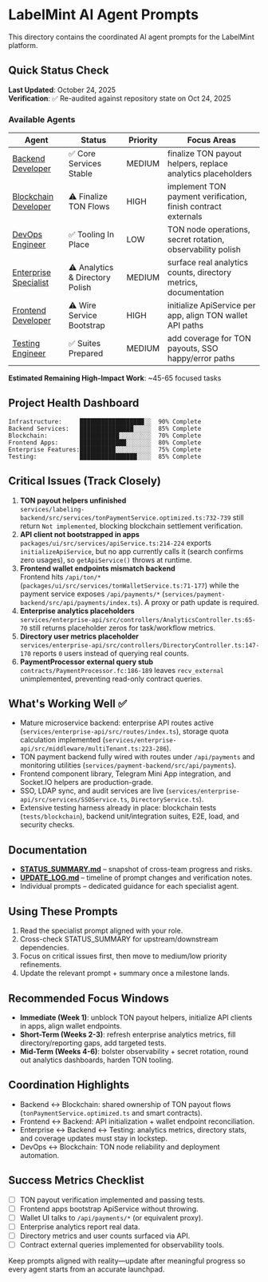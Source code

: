 # LabelMint AI Agent Prompts

This directory contains the coordinated AI agent prompts for the LabelMint platform.

## Quick Status Check

**Last Updated**: October 24, 2025  
**Verification**: ✅ Re-audited against repository state on Oct 24, 2025

### Available Agents

| Agent | Status | Priority | Focus Areas |
|-------|--------|----------|-------------|
| [Backend Developer](backend-developer-prompt.md) | ✅ Core Services Stable | MEDIUM | finalize TON payout helpers, replace analytics placeholders |
| [Blockchain Developer](blockchain-developer-prompt.md) | ⚠️ Finalize TON Flows | HIGH | implement TON payment verification, finish contract externals |
| [DevOps Engineer](devops-engineer-prompt.md) | ✅ Tooling In Place | LOW | TON node operations, secret rotation, observability polish |
| [Enterprise Specialist](enterprise-integrations-specialist-prompt.md) | ⚠️ Analytics & Directory Polish | MEDIUM | surface real analytics counts, directory metrics, documentation |
| [Frontend Developer](frontend-developer-prompt.md) | ⚠️ Wire Service Bootstrap | HIGH | initialize ApiService per app, align TON wallet API paths |
| [Testing Engineer](testing-engineer-prompt.md) | ✅ Suites Prepared | MEDIUM | add coverage for TON payouts, SSO happy/error paths |

**Estimated Remaining High-Impact Work**: ~45-65 focused tasks

## Project Health Dashboard

```
Infrastructure:     ██████████████████░░  90% Complete
Backend Services:   ███████████████░░░░░  85% Complete
Blockchain:         ███████████░░░░░░░░░  70% Complete
Frontend Apps:      █████████████░░░░░░░  80% Complete
Enterprise Features:██████████░░░░░░░░░░  75% Complete
Testing:            ████████████████░░░░  85% Complete
```

## Critical Issues (Track Closely)

1. **TON payout helpers unfinished**  
   `services/labeling-backend/src/services/tonPaymentService.optimized.ts:732-739` still return `Not implemented`, blocking blockchain settlement verification.
2. **API client not bootstrapped in apps**  
   `packages/ui/src/services/apiService.ts:214-224` exports `initializeApiService`, but no app currently calls it (search confirms zero usages), so `getApiService()` throws at runtime.
3. **Frontend wallet endpoints mismatch backend**  
   Frontend hits `/api/ton/*` (`packages/ui/src/services/tonWalletService.ts:71-177`) while the payment service exposes `/api/payments/*` (`services/payment-backend/src/api/payments/index.ts`). A proxy or path update is required.
4. **Enterprise analytics placeholders**  
   `services/enterprise-api/src/controllers/AnalyticsController.ts:65-70` still returns placeholder zeros for task/workflow metrics.
5. **Directory user metrics placeholder**  
   `services/enterprise-api/src/controllers/DirectoryController.ts:147-170` reports `0` users instead of querying real counts.
6. **PaymentProcessor external query stub**  
   `contracts/PaymentProcessor.fc:186-189` leaves `recv_external` unimplemented, preventing read-only contract queries.

## What's Working Well ✅

- Mature microservice backend: enterprise API routes active (`services/enterprise-api/src/routes/index.ts`), storage quota calculation implemented (`services/enterprise-api/src/middleware/multiTenant.ts:223-286`).
- TON payment backend fully wired with routes under `/api/payments` and monitoring utilities (`services/payment-backend/src/api/payments`).
- Frontend component library, Telegram Mini App integration, and Socket.IO helpers are production-grade.
- SSO, LDAP sync, and audit services are live (`services/enterprise-api/src/services/SSOService.ts`, `DirectoryService.ts`).
- Extensive testing harness already in place: blockchain tests (`tests/blockchain`), backend unit/integration suites, E2E, load, and security checks.

## Documentation

- **[STATUS_SUMMARY.md](STATUS_SUMMARY.md)** – snapshot of cross-team progress and risks.
- **[UPDATE_LOG.md](UPDATE_LOG.md)** – timeline of prompt changes and verification notes.
- Individual prompts – dedicated guidance for each specialist agent.

## Using These Prompts

1. Read the specialist prompt aligned with your role.
2. Cross-check STATUS_SUMMARY for upstream/downstream dependencies.
3. Focus on critical issues first, then move to medium/low priority refinements.
4. Update the relevant prompt + summary once a milestone lands.

## Recommended Focus Windows

- **Immediate (Week 1)**: unblock TON payout helpers, initialize API clients in apps, align wallet endpoints.
- **Short-Term (Weeks 2-3)**: refresh enterprise analytics metrics, fill directory/reporting gaps, add targeted tests.
- **Mid-Term (Weeks 4-6)**: bolster observability + secret rotation, round out analytics dashboards, harden TON tooling.

## Coordination Highlights

- Backend ↔ Blockchain: shared ownership of TON payout flows (`tonPaymentService.optimized.ts` and smart contracts).
- Frontend ↔ Backend: API initialization + wallet endpoint reconciliation.
- Enterprise ↔ Backend ↔ Testing: analytics metrics, directory stats, and coverage updates must stay in lockstep.
- DevOps ↔ Blockchain: TON node reliability and deployment automation.

## Success Metrics Checklist

- [ ] TON payout verification implemented and passing tests.
- [ ] Frontend apps bootstrap ApiService without throwing.
- [ ] Wallet UI talks to `/api/payments/*` (or equivalent proxy).
- [ ] Enterprise analytics report real data.
- [ ] Directory metrics and user counts surfaced via API.
- [ ] Contract external queries implemented for observability tools.

Keep prompts aligned with reality—update after meaningful progress so every agent starts from an accurate launchpad.
